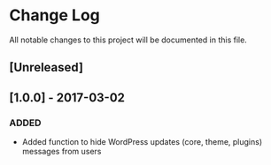 # Change Log
All notable changes to this project will be documented in this file.

## [Unreleased]

## [1.0.0] - 2017-03-02

### ADDED
- Added function to hide WordPress updates (core, theme, plugins) messages from users
